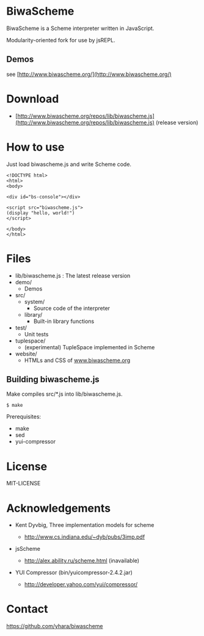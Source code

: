 BiwaScheme
==========

BiwaScheme is a Scheme interpreter written in JavaScript.

Modularity-oriented fork for use by jsREPL.

Demos
-----

see [http://www.biwascheme.org/](http://www.biwascheme.org/)

Download
========

* [http://www.biwascheme.org/repos/lib/biwascheme.js](http://www.biwascheme.org/repos/lib/biwascheme.js) (release version)

How to use
==========

Just load biwascheme.js and write Scheme code.

    <!DOCTYPE html>
    <html>
    <body>
    
    <div id="bs-console"></div>
    
    <script src="biwascheme.js">
    (display "hello, world!")
    </script>
    
    </body>
    </html>

Files
=====

* lib/biwascheme.js : The latest release version
* demo/
  * Demos
* src/
  * system/
    * Source code of the interpreter
  * library/
    * Built-in library functions
* test/
  * Unit tests
* tuplespace/
  * (experimental) TupleSpace implemented in Scheme
* website/
  * HTMLs and CSS of www.biwascheme.org

Building biwascheme.js
----------------------

Make compiles src/\*.js into lib/biwascheme.js.

    $ make

Prerequisites:

* make
* sed
* yui-compressor

License
=======

MIT-LICENSE

Acknowledgements
================

* Kent Dyvbig, Three implementation models for scheme
  * http://www.cs.indiana.edu/~dyb/pubs/3imp.pdf

* jsScheme
  * http://alex.ability.ru/scheme.html (inavailable)

* YUI Compressor (bin/yuicompressor-2.4.2.jar)
  * http://developer.yahoo.com/yui/compressor/

Contact
=======

https://github.com/yhara/biwascheme
